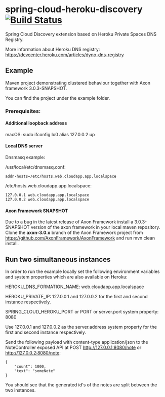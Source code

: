# spring-cloud-heroku-discovery [![Build Status](https://travis-ci.org/XT-i/spring-cloud-heroku-discovery.svg?branch=master)](https://travis-ci.org/XT-i/spring-cloud-heroku-discovery)

Spring Cloud Discovery extension based on Heroku Private Spaces DNS Registry.

More information about Heroku DNS registry: https://devcenter.heroku.com/articles/dyno-dns-registry

## Example
Maven project demonstrating clustered behaviour together with Axon framework 3.0.3-SNAPSHOT.

You can find the project under the example folder.

### Prerequisites:
#### Additional loopback address
macOS:
sudo ifconfig lo0 alias 127.0.0.2 up

#### Local DNS server
Dnsmasq example:

/usr/local/etc/dnsmasq.conf:
```
addn-hosts=/etc/hosts.web.cloudapp.app.localspace
```
/etc/hosts.web.cloudapp.app.localspace:
```
127.0.0.1 web.cloudapp.app.localspace
127.0.0.2 web.cloudapp.app.localspace
```

#### Axon Framework SNAPSHOT
Due to a bug in the latest release of Axon Framework install a 3.0.3-SNAPSHOT version of the axon framework in your local maven repository.
Clone the **axon-3.0.x** branch of the Axon Framework project from https://github.com/AxonFramework/AxonFramework and run mvn clean install.

## Run two simultaneous instances 

In order to run the example locally set the following environment variables and system properties which are also available on Heroku:

HEROKU_DNS_FORMATION_NAME: web.cloudapp.app.localspace

HEROKU_PRIVATE_IP: 127.0.0.1 and 127.0.0.2 for the first and second instance respectively.

SPRING_CLOUD_HEROKU_PORT or PORT or server.port system property: 8080 

Use 127.0.0.1 and 127.0.0.2 as the server.address system property for the first and second instance respectively.

Send the following payload with content-type application/json to the NoteController exposed API at POST http://127.0.0.1:8080/note or http://127.0.0.2:8080/note:
```
{
	"count": 1000,
	"text": "someNote"
}
```

You should see that the generated id's of the notes are split between the two instances.
